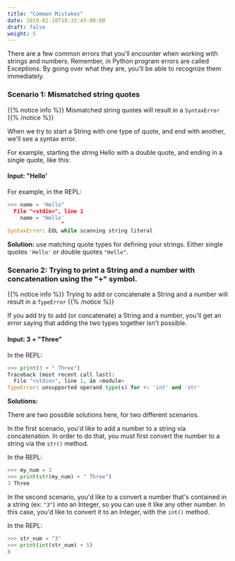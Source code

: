 ```yaml
---
title: "Common Mistakes"
date: 2019-02-10T18:33:43-08:00
draft: false
weight: 5
---
```


There are a few common errors that you'll encounter when working with strings and numbers. Remember, in Python program errors are called Exceptions. By going over what they are, you'll be able to recognize them immediately.

### Scenario 1: Mismatched string quotes

{{% notice info %}}
Mismatched string quotes will result in a `SyntaxError`
{{% /notice %}}

When we try to start a String with one type of quote, and end with another, we'll see a syntax error.

For example, starting the string Hello with a double quote, and ending in a single quote, like this:

#### Input: **"**Hello**'**

For example, in the REPL:

```python
>>> name = 'Hello"
  File "<stdin>", line 1
    name = "Hello'
                 ^
SyntaxError: EOL while scanning string literal
```

**Solution:** use matching quote types for defining your strings. Either single quotes `'Hello'` or double quotes `"Hello"`.

### Scenario 2: Trying to print a String and a number with concatenation using the "+" symbol.

{{% notice info %}}
Trying to add or concatenate a String and a number will result in a `TypeError`
{{% /notice %}}

If you add try to add (or concatenate) a String and a number, you'll get an error saying that adding the two types together isn't possible.

#### Input: 3 + "Three"

In the REPL:
```python
>>> print(3 + " Three")
Traceback (most recent call last):
  File "<stdin>", line 1, in <module>
TypeError: unsupported operand type(s) for +: 'int' and 'str'
```

**Solutions:**

There are two possible solutions here, for two different scenarios.

In the first scenario, you'd like to add a number to a string via concatenation. In order to do that, you must first convert the number to a string via the `str()` method.

In the REPL:
```python
>>> my_num = 3
>>> print(str(my_num) + " Three")
3 Three
```

In the second scenario, you'd like to a convert a number that's contained in a string (ex: `"3"`) into an Integer, so you can use it like any other number. In this case, you'd like to convert it to an Integer, with the `int()` method.

In the REPL:
```python
>>> str_num = "3"
>>> print(int(str_num) + 5)
8
```

